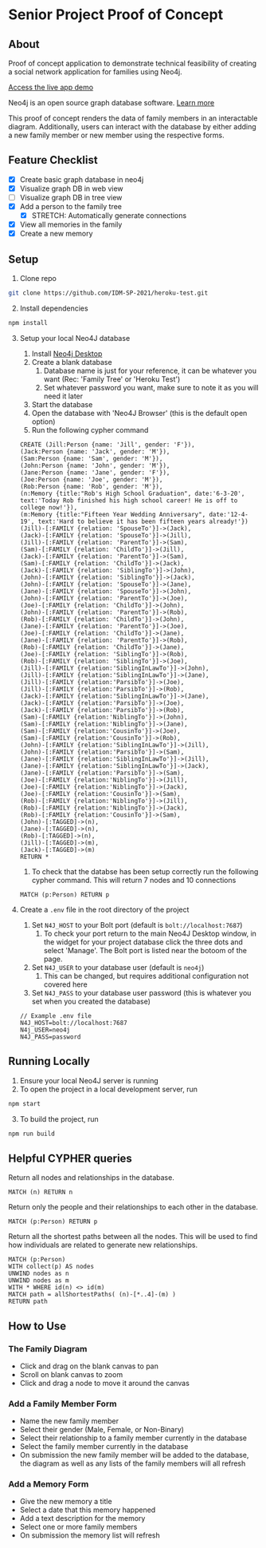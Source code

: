 # Senior Project Proof of Concept

## About

Proof of concept application to demonstrate technical feasibility of creating a social network application for families using Neo4j.

[Access the live app demo](https://idm-sp-poc.herokuapp.com/)

Neo4j is an open source graph database software. [Learn more](https://neo4j.com/)

This proof of concept renders the data of family members in an interactable diagram. Additionally, users can interact with the database by either adding a new family member or new member using the respective forms.

## Feature Checklist

- [x] Create basic graph database in neo4j
- [x] Visualize graph DB in web view
- [ ] Visualize graph DB in tree view
- [X] Add a person to the family tree
  - [X] STRETCH: Automatically generate connections
- [X] View all memories in the family
- [X] Create a new memory

## Setup

1. Clone repo

  ```bash
  git clone https://github.com/IDM-SP-2021/heroku-test.git
  ```

2. Install dependencies

  ```bash
  npm install
  ```

3. Setup your local Neo4J database
   1. Install [Neo4j Desktop](https://neo4j.com/download/)
   2. Create a blank database
      1. Database name is just for your reference, it can be whatever you want (Rec: 'Family Tree' or 'Heroku Test')
      2. Set whatever password you want, make sure to note it as you will need it later
   3. Start the database
   4. Open the database with 'Neo4J Browser' (this is the default open option)
   5. Run the following cypher command

    ```cypher
   CREATE (Jill:Person {name: 'Jill', gender: 'F'}),
   (Jack:Person {name: 'Jack', gender: 'M'}),
   (Sam:Person {name: 'Sam', gender: 'M'}),
   (John:Person {name: 'John', gender: 'M'}),
   (Jane:Person {name: 'Jane', gender: 'F'}),
   (Joe:Person {name: 'Joe', gender: 'M'}),
   (Rob:Person {name: 'Rob', gender: 'M'}),
   (n:Memory {title:"Rob's High School Graduation", date:'6-3-20', text:'Today Rob finished his high school career! He is off to college now!'}),
   (m:Memory {title:"Fifteen Year Wedding Anniversary", date:'12-4-19', text:'Hard to believe it has been fifteen years already!'})
   (Jill)-[:FAMILY {relation: 'SpouseTo'}]->(Jack),
   (Jack)-[:FAMILY {relation: 'SpouseTo'}]->(Jill),
   (Jill)-[:FAMILY {relation: 'ParentTo'}]->(Sam),
   (Sam)-[:FAMILY {relation: 'ChildTo'}]->(Jill),
   (Jack)-[:FAMILY {relation: 'ParentTo'}]->(Sam),
   (Sam)-[:FAMILY {relation: 'ChildTo'}]->(Jack),
   (Jack)-[:FAMILY {relation: 'SiblingTo'}]->(John),
   (John)-[:FAMILY {relation: 'SiblingTo'}]->(Jack),
   (John)-[:FAMILY {relation: 'SpouseTo'}]->(Jane),
   (Jane)-[:FAMILY {relation: 'SpouseTo'}]->(John),
   (John)-[:FAMILY {relation: 'ParentTo'}]->(Joe),
   (Joe)-[:FAMILY {relation: 'ChildTo'}]->(John),
   (John)-[:FAMILY {relation: 'ParentTo'}]->(Rob),
   (Rob)-[:FAMILY {relation: 'ChildTo'}]->(John),
   (Jane)-[:FAMILY {relation: 'ParentTo'}]->(Joe),
   (Joe)-[:FAMILY {relation: 'ChildTo'}]->(Jane),
   (Jane)-[:FAMILY {relation: 'ParentTo'}]->(Rob),
   (Rob)-[:FAMILY {relation: 'ChildTo'}]->(Jane),
   (Joe)-[:FAMILY {relation: 'SiblingTo'}]->(Rob),
   (Rob)-[:FAMILY {relation: 'SiblingTo'}]->(Joe),
   (Jill)-[:FAMILY {relation:'SiblingInLawTo'}]->(John),
   (Jill)-[:FAMILY {relation:'SiblingInLawTo'}]->(Jane),
   (Jill)-[:FAMILY {relation:'ParsibTo'}]->(Joe),
   (Jill)-[:FAMILY {relation:'ParsibTo'}]->(Rob),
   (Jack)-[:FAMILY {relation:'SiblingInLawTo'}]->(Jane),
   (Jack)-[:FAMILY {relation:'ParsibTo'}]->(Joe),
   (Jack)-[:FAMILY {relation:'ParsibTo'}]->(Rob),
   (Sam)-[:FAMILY {relation:'NiblingTo'}]->(John),
   (Sam)-[:FAMILY {relation:'NiblingTo'}]->(Jane),
   (Sam)-[:FAMILY {relation:'CousinTo'}]->(Joe),
   (Sam)-[:FAMILY {relation:'CousinTo'}]->(Rob),
   (John)-[:FAMILY {relation:'SiblingInLawTo'}]->(Jill),
   (John)-[:FAMILY {relation:'ParsibTo'}]->(Sam),
   (Jane)-[:FAMILY {relation:'SiblingInLawTo'}]->(Jill),
   (Jane)-[:FAMILY {relation:'SiblingInLawTo'}]->(Jack),
   (Jane)-[:FAMILY {relation:'ParsibTo'}]->(Sam),
   (Joe)-[:FAMILY {relation:'NiblingTo'}]->(Jill),
   (Joe)-[:FAMILY {relation:'NiblingTo'}]->(Jack),
   (Joe)-[:FAMILY {relation:'CousinTo'}]->(Sam),
   (Rob)-[:FAMILY {relation:'NiblingTo'}]->(Jill),
   (Rob)-[:FAMILY {relation:'NiblingTo'}]->(Jack),
   (Rob)-[:FAMILY {relation:'CousinTo'}]->(Sam),
   (John)-[:TAGGED]->(n),
   (Jane)-[:TAGGED]->(n),
   (Rob)-[:TAGGED]->(n),
   (Jill)-[:TAGGED]->(m),
   (Jack)-[:TAGGED]->(m)
   RETURN *
    ```

   1. To check that the databse has been setup correctly run the following cypher command. This will return 7 nodes and 10 connections

   ```cypher
   MATCH (p:Person) RETURN p
   ```

4. Create a `.env` file in the root directory of the project
   1. Set `N4J_HOST` to your Bolt port (default is `bolt://localhost:7687`)
      1. To check your port return to the main Neo4J Desktop window, in the widget for your project database click the three dots and select 'Manage'. The Bolt port is listed near the botoom of the page.
   2. Set `N4J_USER` to your database user (default is `neo4j`)
      1. This can be changed, but requires additional configuration not covered here
   3. Set `N4J_PASS` to your database user password (this is whatever you set when you created the database)

   ```system
   // Example .env file
   N4J_HOST=bolt://localhost:7687
   N4j_USER=neo4j
   N4J_PASS=password
   ```

## Running Locally

1. Ensure your local Neo4J server is running
2. To open the project in a local development server, run

  ```bash
  npm start
  ```

3. To build the project, run

  ```bash
  npm run build
  ```

## Helpful CYPHER queries

Return all nodes and relationships in the database.

   ```cypher
   MATCH (n) RETURN n
   ```

Return only the people and their relationships to each other in the database.

   ```cypher
   MATCH (p:Person) RETURN p
   ```

Return all the shortest paths between all the nodes. This will be used to find how individuals are related to generate new relationships.

   ```cypher
   MATCH (p:Person)
   WITH collect(p) AS nodes
   UNWIND nodes as n
   UNWIND nodes as m
   WITH * WHERE id(n) <> id(m)
   MATCH path = allShortestPaths( (n)-[*..4]-(m) )
   RETURN path
   ```

## How to Use

### The Family Diagram

- Click and drag on the blank canvas to pan
- Scroll on blank canvas to zoom
- Click and drag a node to move it around the canvas

### Add a Family Member Form

- Name the new family member
- Select their gender (Male, Female, or Non-Binary)
- Select their relationship to a family member currently in the database
- Select the family member currently in the database
- On submission the new family member will be added to the database, the diagram as well as any lists of the family members will all refresh

### Add a Memory Form

- Give the new memory a title
- Select a date that this memory happened
- Add a text description for the memory
- Select one or more family members
- On submission the memory list will refresh

